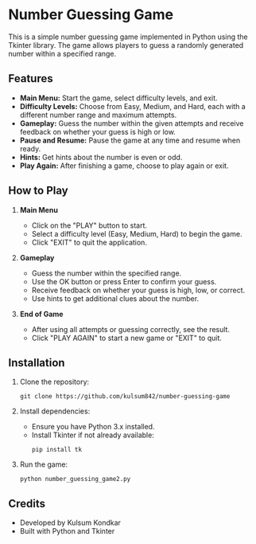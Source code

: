 # Number Guessing Game

This is a simple number guessing game implemented in Python using the Tkinter library. The game allows players to guess a randomly generated number within a specified range.

## Features

- **Main Menu:** Start the game, select difficulty levels, and exit.
- **Difficulty Levels:** Choose from Easy, Medium, and Hard, each with a different number range and maximum attempts.
- **Gameplay:** Guess the number within the given attempts and receive feedback on whether your guess is high or low.
- **Pause and Resume:** Pause the game at any time and resume when ready.
- **Hints:** Get hints about the number is even or odd.
- **Play Again:** After finishing a game, choose to play again or exit.

## How to Play

1. **Main Menu**
   - Click on the "PLAY" button to start.
   - Select a difficulty level (Easy, Medium, Hard) to begin the game.
   - Click "EXIT" to quit the application.

2. **Gameplay**
   - Guess the number within the specified range.
   - Use the OK button or press Enter to confirm your guess.
   - Receive feedback on whether your guess is high, low, or correct.
   - Use hints to get additional clues about the number.

3. **End of Game**
   - After using all attempts or guessing correctly, see the result.
   - Click "PLAY AGAIN" to start a new game or "EXIT" to quit.

## Installation

1. Clone the repository:
   ```
   git clone https://github.com/kulsum842/number-guessing-game
   ```

2. Install dependencies:
   - Ensure you have Python 3.x installed.
   - Install Tkinter if not already available:
     ```
     pip install tk
     ```

3. Run the game:
   ```
   python number_guessing_game2.py
   ```

## Credits

- Developed by Kulsum Kondkar
- Built with Python and Tkinter

